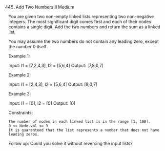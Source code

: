 445. Add Two Numbers II
Medium

You are given two non-empty linked lists representing two non-negative integers. The most significant digit comes first and each of their nodes contains a single digit. Add the two numbers and return the sum as a linked list.

You may assume the two numbers do not contain any leading zero, except the number 0 itself.

 

Example 1:

Input: l1 = [7,2,4,3], l2 = [5,6,4]
Output: [7,8,0,7]

Example 2:

Input: l1 = [2,4,3], l2 = [5,6,4]
Output: [8,0,7]

Example 3:

Input: l1 = [0], l2 = [0]
Output: [0]

 

Constraints:

    The number of nodes in each linked list is in the range [1, 100].
    0 <= Node.val <= 9
    It is guaranteed that the list represents a number that does not have leading zeros.

 

Follow up: Could you solve it without reversing the input lists?

